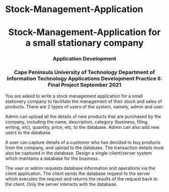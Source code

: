 # Stock-Management-Application

<h1 align="center">Stock-Management-Application for a small stationary company</h1>
<h3 align="center">Application Development</h3>


<h3 align="center">Cape Peninsula University of Technology
Department of Information Technology
Applications Development Practice II: Final Project September 2021</h3>

<p>You are asked to write a stock management application for a small stationery
company to facilitate the management of their stock and sales of products. There
are 2 types of users of the system, namely, admin and user.</p>
<p>
Admin can upload all the details of new products that are purchased by the
company, including the name, description, category (business, filing, writing, etc),
quantity, price, etc, to the database. Admin can also add new users to the
database.</p>
<p>
A user can capture details of a customer who has decided to buy products from
the company, and upload to the database. The transaction details must also be
captured in the database.
Design a single-client/server system which maintains a database for the
business.</p>
<p>
The user or admin requests database information and operations via the client
application. The client sends the database request to the server which executes
the request and returns the results of the request back to the client. Only the
server interacts with the database.</p>

